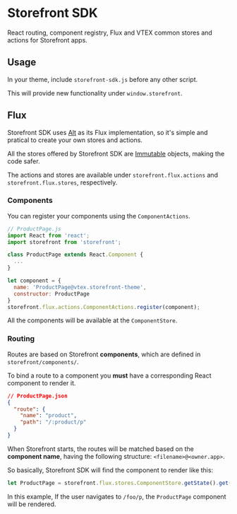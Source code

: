 # Storefront SDK

React routing, component registry, Flux and VTEX common stores and actions for Storefront apps.

## Usage

In your theme, include `storefront-sdk.js` before any other script.

This will provide new functionality under `window.storefront`.

## Flux

Storefront SDK uses [Alt](http://alt.js.org/) as its Flux implementation, so it's simple and pratical to create your own stores and actions.

All the stores offered by Storefront SDK are [Immutable](http://facebook.github.io/immutable-js/) objects, making the code safer.

The actions and stores are available under `storefront.flux.actions` and `storefront.flux.stores`, respectively.


### Components

You can register your components using the `ComponentActions`.

```js
// ProductPage.js
import React from 'react';
import storefront from 'storefront';

class ProductPage extends React.Component {
  ...
}

let component = {
  name: 'ProductPage@vtex.storefront-theme',
  constructor: ProductPage
}
storefront.flux.actions.ComponentActions.register(component);
```

All the components will be available at the `ComponentStore`.

### Routing

Routes are based on Storefront **components**, which are defined in `storefront/components/`.

To bind a route to a component you **must** have a corresponding React component to render it.

```json
// ProductPage.json
{
  "route": {
    "name": "product",
    "path": "/:product/p"
  }
}
```

When Storefront starts, the routes will be matched based on the **component name**, having the following structure: `<filename>@<owner.app>`.

So basically, Storefront SDK will find the component to render like this:
```js
let ProductPage = storefront.flux.stores.ComponentStore.getState().get('ProductPage@vtex.storefront-theme');
```

In this example, If the user navigates to `/foo/p`, the `ProductPage` component will be rendered.
